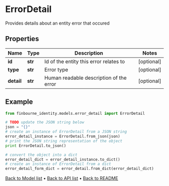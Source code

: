 # ErrorDetail

Provides details about an entity error that occured

## Properties
Name | Type | Description | Notes
------------ | ------------- | ------------- | -------------
**id** | **str** | Id of the entity this error relates to | [optional] 
**type** | **str** | Error type | [optional] 
**detail** | **str** | Human readable description of the error | [optional] 

## Example

```python
from finbourne_identity.models.error_detail import ErrorDetail

# TODO update the JSON string below
json = "{}"
# create an instance of ErrorDetail from a JSON string
error_detail_instance = ErrorDetail.from_json(json)
# print the JSON string representation of the object
print ErrorDetail.to_json()

# convert the object into a dict
error_detail_dict = error_detail_instance.to_dict()
# create an instance of ErrorDetail from a dict
error_detail_form_dict = error_detail.from_dict(error_detail_dict)
```
[Back to Model list](../README.md#documentation-for-models) &#8226; [Back to API list](../README.md#documentation-for-api-endpoints) &#8226; [Back to README](../README.md)


